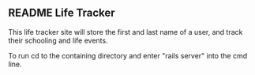 README Life Tracker
-------------------

This life tracker site will store the first and last name of a user, and track
their schooling and life events.

To run cd to the containing directory and enter "rails server" into the cmd line.
